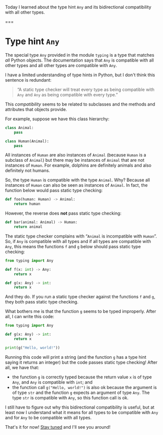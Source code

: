 Today I learned about the type hint `Any` and its bidirectional compatibility with all other types.

===

# Type hint `Any`

The special type `Any` provided in the module `typing` is a type that matches _all_ Python objects.
The documentation says that `Any` is compatible with all other types and all other types are compatible with `Any`.

I have a limited understanding of type hints in Python, but I don't think this sentence is redundant:
 > “A static type checker will treat every type as being compatible with `Any` and `Any` as being compatible with every type.”

This _compatibility_ seems to be related to subclasses and the methods and attributes that objects provide.

For example, suppose we have this class hierarchy:

```py
class Animal:
    pass

class Human(Animal):
    pass
```

All instances of `Human` are also instances of `Animal` (because `Human` is a subclass of `Animal`) but there may be instances of `Animal` that are not instances of `Human`.
For example, dolphins are definitely animals and also definitely not humans.

So, the type `Human` is compatible with the type `Animal`.
Why?
Because all instances of `Human` can also be seen as instances of `Animal`.
In fact, the function below would pass static type checking:

```py
def foo(human: Human) -> Animal:
    return human
```

However, the reverse does **not** pass static type checking:

```py
def bar(animal: Animal) -> Human:
    return animal
```

The static type checker complains with “`Animal` is incompatible with `Human`”.
So, if `Any` is compatible with all types and if all types are compatible with `Any`, this means the functions `f` and `g` below should pass static type checking:

```py
from typing import Any

def f(x: int) -> Any:
    return x

def g(x: Any) -> int:
    return x
```

And they do.
If you run a static type checker against the functions `f` and `g`, they both pass static type checking.

What bothers me is that the function `g` seems to be typed improperly.
After all, I can write this code:

```py
from typing import Any

def g(x: Any) -> int:
    return x

print(g("Hello, world!"))
```

Running this code will print a string (and the function `g` has a type hint saying it returns an integer) but the code passes static type checking!
After all, we have that:

 - the function `g` is correctly typed because the return value `x` is of type `Any`, and `Any` is compatible with `int`; and
 - the function call `g("Hello, world!")` is also ok because the argument is of type `str` and the function `g` expects an argument of type `Any`. The type `str` is compatible with `Any`, so this function call is ok.

I still have to figure out why this bidirectional compatibility is useful, but at least now I understand what it means for all types to be compatible with `Any` and for `Any` to be compatible with all types.


That's it for now! [Stay tuned][subscribe] and I'll see you around!

[subscribe]: /subscribe
